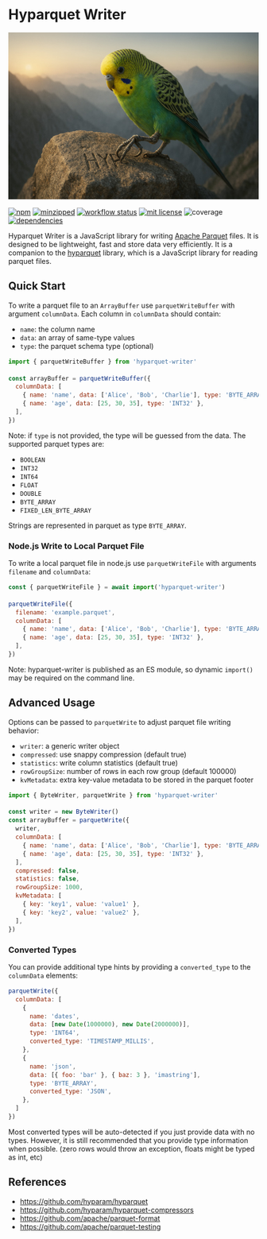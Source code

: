 # Hyparquet Writer

![hyparquet writer parakeet](hyparquet-writer.jpg)

[![npm](https://img.shields.io/npm/v/hyparquet-writer)](https://www.npmjs.com/package/hyparquet-writer)
[![minzipped](https://img.shields.io/bundlephobia/minzip/hyparquet-writer)](https://www.npmjs.com/package/hyparquet-writer)
[![workflow status](https://github.com/hyparam/hyparquet-writer/actions/workflows/ci.yml/badge.svg)](https://github.com/hyparam/hyparquet-writer/actions)
[![mit license](https://img.shields.io/badge/License-MIT-orange.svg)](https://opensource.org/licenses/MIT)
![coverage](https://img.shields.io/badge/Coverage-96-darkred)
[![dependencies](https://img.shields.io/badge/Dependencies-1-blueviolet)](https://www.npmjs.com/package/hyparquet-writer?activeTab=dependencies)

Hyparquet Writer is a JavaScript library for writing [Apache Parquet](https://parquet.apache.org) files. It is designed to be lightweight, fast and store data very efficiently. It is a companion to the [hyparquet](https://github.com/hyparam/hyparquet) library, which is a JavaScript library for reading parquet files.

## Quick Start

To write a parquet file to an `ArrayBuffer` use `parquetWriteBuffer` with argument `columnData`. Each column in `columnData` should contain:

- `name`: the column name
- `data`: an array of same-type values
- `type`: the parquet schema type (optional)

```javascript
import { parquetWriteBuffer } from 'hyparquet-writer'

const arrayBuffer = parquetWriteBuffer({
  columnData: [
    { name: 'name', data: ['Alice', 'Bob', 'Charlie'], type: 'BYTE_ARRAY' },
    { name: 'age', data: [25, 30, 35], type: 'INT32' },
  ],
})
```

Note: if `type` is not provided, the type will be guessed from the data. The supported parquet types are:

- `BOOLEAN`
- `INT32`
- `INT64`
- `FLOAT`
- `DOUBLE`
- `BYTE_ARRAY`
- `FIXED_LEN_BYTE_ARRAY`

Strings are represented in parquet as type `BYTE_ARRAY`.

### Node.js Write to Local Parquet File

To write a local parquet file in node.js use `parquetWriteFile` with arguments `filename` and `columnData`:

```javascript
const { parquetWriteFile } = await import('hyparquet-writer')

parquetWriteFile({
  filename: 'example.parquet',
  columnData: [
    { name: 'name', data: ['Alice', 'Bob', 'Charlie'], type: 'BYTE_ARRAY' },
    { name: 'age', data: [25, 30, 35], type: 'INT32' },
  ],
})
```

Note: hyparquet-writer is published as an ES module, so dynamic `import()` may be required on the command line.

## Advanced Usage

Options can be passed to `parquetWrite` to adjust parquet file writing behavior:

 - `writer`: a generic writer object
 - `compressed`: use snappy compression (default true)
 - `statistics`: write column statistics (default true)
 - `rowGroupSize`: number of rows in each row group (default 100000)
 - `kvMetadata`: extra key-value metadata to be stored in the parquet footer

```javascript
import { ByteWriter, parquetWrite } from 'hyparquet-writer'

const writer = new ByteWriter()
const arrayBuffer = parquetWrite({
  writer,
  columnData: [
    { name: 'name', data: ['Alice', 'Bob', 'Charlie'], type: 'BYTE_ARRAY' },
    { name: 'age', data: [25, 30, 35], type: 'INT32' },
  ],
  compressed: false,
  statistics: false,
  rowGroupSize: 1000,
  kvMetadata: [
    { key: 'key1', value: 'value1' },
    { key: 'key2', value: 'value2' },
  ],
})
```

### Converted Types

You can provide additional type hints by providing a `converted_type` to the `columnData` elements:

```javascript
parquetWrite({
  columnData: [
    {
      name: 'dates',
      data: [new Date(1000000), new Date(2000000)],
      type: 'INT64',
      converted_type: 'TIMESTAMP_MILLIS',
    },
    {
      name: 'json',
      data: [{ foo: 'bar' }, { baz: 3 }, 'imastring'],
      type: 'BYTE_ARRAY',
      converted_type: 'JSON',
    },
  ]
})
```

Most converted types will be auto-detected if you just provide data with no types. However, it is still recommended that you provide type information when possible. (zero rows would throw an exception, floats might be typed as int, etc)

## References

 - https://github.com/hyparam/hyparquet
 - https://github.com/hyparam/hyparquet-compressors
 - https://github.com/apache/parquet-format
 - https://github.com/apache/parquet-testing
